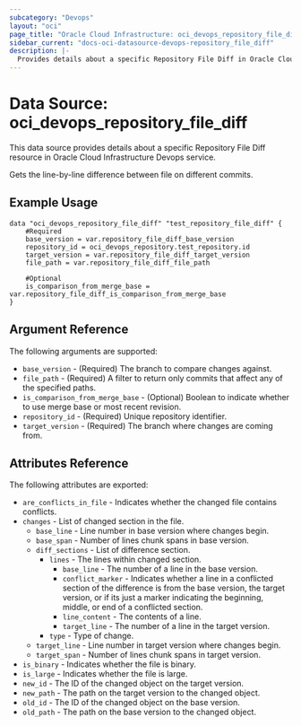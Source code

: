 ```yaml
---
subcategory: "Devops"
layout: "oci"
page_title: "Oracle Cloud Infrastructure: oci_devops_repository_file_diff"
sidebar_current: "docs-oci-datasource-devops-repository_file_diff"
description: |-
  Provides details about a specific Repository File Diff in Oracle Cloud Infrastructure Devops service
---
```


# Data Source: oci_devops_repository_file_diff
This data source provides details about a specific Repository File Diff resource in Oracle Cloud Infrastructure Devops service.

Gets the line-by-line difference between file on different commits.


## Example Usage

```hcl
data "oci_devops_repository_file_diff" "test_repository_file_diff" {
	#Required
	base_version = var.repository_file_diff_base_version
	repository_id = oci_devops_repository.test_repository.id
	target_version = var.repository_file_diff_target_version
	file_path = var.repository_file_diff_file_path

	#Optional
	is_comparison_from_merge_base = var.repository_file_diff_is_comparison_from_merge_base
}
```

## Argument Reference

The following arguments are supported:

* `base_version` - (Required) The branch to compare changes against.
* `file_path` - (Required) A filter to return only commits that affect any of the specified paths.
* `is_comparison_from_merge_base` - (Optional) Boolean to indicate whether to use merge base or most recent revision.
* `repository_id` - (Required) Unique repository identifier.
* `target_version` - (Required) The branch where changes are coming from.


## Attributes Reference

The following attributes are exported:

* `are_conflicts_in_file` - Indicates whether the changed file contains conflicts.
* `changes` - List of changed section in the file.
	* `base_line` - Line number in base version where changes begin.
	* `base_span` - Number of lines chunk spans in base version.
	* `diff_sections` - List of difference section.
		* `lines` - The lines within changed section.
			* `base_line` - The number of a line in the base version.
			* `conflict_marker` - Indicates whether a line in a conflicted section of the difference is from the base version, the target version, or if its just a marker indicating the beginning, middle, or end of a conflicted section.
			* `line_content` - The contents of a line.
			* `target_line` - The number of a line in the target version.
		* `type` - Type of change.
	* `target_line` - Line number in target version where changes begin.
	* `target_span` - Number of lines chunk spans in target version.
* `is_binary` - Indicates whether the file is binary.
* `is_large` - Indicates whether the file is large.
* `new_id` - The ID of the changed object on the target version.
* `new_path` - The path on the target version to the changed object.
* `old_id` - The ID of the changed object on the base version.
* `old_path` - The path on the base version to the changed object.

